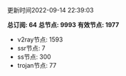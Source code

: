 更新时间2022-09-14 22:39:03

**总订阅: 64**
**总节点: 9993**
**有效节点: 1977**
- v2ray节点: 1593
- ssr节点: 7
- ss节点: 300
- trojan节点: 77
